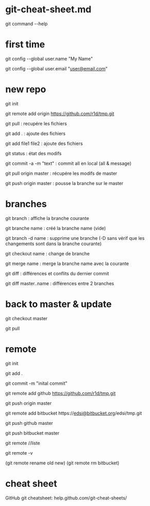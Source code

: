 # git-cheat-sheet.md
git command --help

# first time
git config --global user.name "My Name"

git config --global user.email "user@email.com"

# new repo
git init

git remote add origin https://github.com/r1d/tmp.git

git pull              	: recupére les fichiers

git add .   	          : ajoute des fichiers

git add file1 file2   	: ajoute des fichiers

git status            	: état des modifs

git commit -a -m "text" : commit all en local (all & message)

git pull origin master	: récupére les modifs de master

git push origin master	: pousse la branche sur le master 

# branches
git branch            	: affiche la branche courante

git branche name      	: créé la branche name (vide)

git branch -d name    	: supprime une branche (-D sans vérif que les changements sont dans la branche courante)

git checkout name	      : change de branche

git merge name        	: merge la branche name avec la courante

git diff              	: différences et conflits du dernier commit

git diff master..name 	: différences entre 2 branches

# back to master & update

git checkout master

git pull

# remote
git init

git add .

git commit -m "inital commit"


git remote add github https://github.com/r1d/tmp.git

git push origin master


git remote add bitbucket https://edsi@bitbucket.org/edsi/tmp.git

git push github master

git push bitbucket master


git remote //liste

git remote -v

(git remote rename old new)
(git remote rm bitbucket)

# cheat sheet
GitHub git cheatsheet: help.github.com/git-cheat-sheets/
